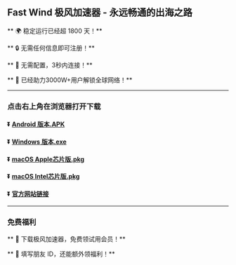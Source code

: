 ## Fast Wind 极风加速器 - 永远畅通的出海之路

** :earth_africa: 稳定运行已经超 1800 天！**

** :lock: 无需任何信息即可注册！**

** :rocket: 无需配置，3秒内连接！**

** :man: 已经助力3000W+用户解锁全球网络！**

----
### 点击右上角在浏览器打开下载
#### :arrow_double_down: [Android 版本.APK](https://app.jfeng.net/download/android/wind-1.1.2-release.apk)
#### :arrow_double_down: [Windows 版本.exe](https://app.jfeng.net/download/windows/FastWindSetup-x86-1.3.10.rar)
#### :arrow_double_down: [macOS Apple芯片版.pkg](https://app.jfeng.net/download/macos/fastwind-1.3.10-arm64.pkg)
#### :arrow_double_down: [macOS Intel芯片版.pkg](https://app.jfeng.net/download/macos/fastwind-1.3.10.pkg)

#### :arrow_double_down: [官方网站链接](https://jfeng.net)
----
### 免费福利
** :gift: 下载极风加速器，免费领试用会员！**

** :gift: 填写朋友 ID，还能额外领福利！**
